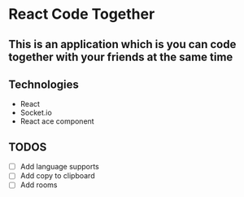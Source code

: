 # React Code Together

## This is an application which is you can code together with your friends at the same time

## Technologies

- React
- Socket.io
- React ace component

## TODOS

- [ ] Add language supports
- [ ] Add copy to clipboard
- [ ] Add rooms
